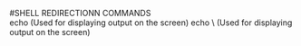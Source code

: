 #SHELL REDIRECTIONN COMMANDS	
echo (Used for displaying output on the screen)
echo \ (Used for displaying output on the screen)
